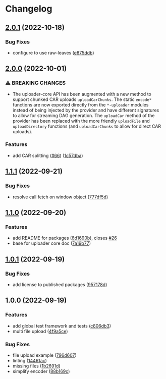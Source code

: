 # Changelog

## [2.0.1](https://github.com/web3-storage/w3ui/compare/uploader-core-v2.0.0...uploader-core-v2.0.1) (2022-10-18)


### Bug Fixes

* configure to use raw-leaves ([e875ddb](https://github.com/web3-storage/w3ui/commit/e875ddb6da931cf595e055b3049afd7f2e6f9622))

## [2.0.0](https://github.com/web3-storage/w3ui/compare/uploader-core-v1.1.1...uploader-core-v2.0.0) (2022-10-01)


### ⚠ BREAKING CHANGES

* The uploader-core API has been augmented with a new method to support chunked CAR uploads `uploadCarChunks`. The static `encode*` functions are now exported directly from the `*-uploader` modules instead of being injected by the provider and have different signatures to allow for streaming DAG generation. The `uploadCar` method of the provider has been replaced with the more friendly `uploadFile` and `uploadDirectory` functions (and `uploadCarChunks` to allow for direct CAR uploads).

### Features

* add CAR splitting ([#66](https://github.com/web3-storage/w3ui/issues/66)) ([1c57dba](https://github.com/web3-storage/w3ui/commit/1c57dba9ef51845927432acd3836d4c576eb39fe))

## [1.1.1](https://github.com/web3-storage/w3ui/compare/uploader-core-v1.1.0...uploader-core-v1.1.1) (2022-09-21)


### Bug Fixes

* resolve call fetch on window object ([777df5d](https://github.com/web3-storage/w3ui/commit/777df5dbbd3aaa890a095c7eb39d74633505690e))

## [1.1.0](https://github.com/web3-storage/w3ui/compare/uploader-core-v1.0.1...uploader-core-v1.1.0) (2022-09-20)


### Features

* add README for packages ([6d1690b](https://github.com/web3-storage/w3ui/commit/6d1690b3ba557a95c4203f6f22fe5c6700626766)), closes [#26](https://github.com/web3-storage/w3ui/issues/26)
* base for uploader core doc ([7a19b77](https://github.com/web3-storage/w3ui/commit/7a19b77e2d2fbc599ad2cb3aa4e3e9ec800514a0))

## [1.0.1](https://github.com/web3-storage/w3ui/compare/uploader-core-v1.0.0...uploader-core-v1.0.1) (2022-09-19)


### Bug Fixes

* add license to published packages ([957178d](https://github.com/web3-storage/w3ui/commit/957178d72cb0051c2f798793a314acd23b8f3beb))

## 1.0.0 (2022-09-19)


### Features

* add global test framework and tests ([c806db3](https://github.com/web3-storage/w3ui/commit/c806db31b9432ec1303e47ddaf0187ffd220ccd0))
* multi file upload ([4f9a5ce](https://github.com/web3-storage/w3ui/commit/4f9a5ced2d3819dd5d3eb05c0a273230ff003de2))


### Bug Fixes

* file upload example ([796d607](https://github.com/web3-storage/w3ui/commit/796d6076bd0781c23ccaafd3d259830950f43959))
* linting ([14461ac](https://github.com/web3-storage/w3ui/commit/14461acf82ec05b7a856dee37f62026c07ba0d9f))
* missing files ([1b2691d](https://github.com/web3-storage/w3ui/commit/1b2691d604a5b2fba4ac08b357a64cb48beecbad))
* simplify encoder ([88b169c](https://github.com/web3-storage/w3ui/commit/88b169cd58393e53235c75d60a1d0c116d3d21e0))
